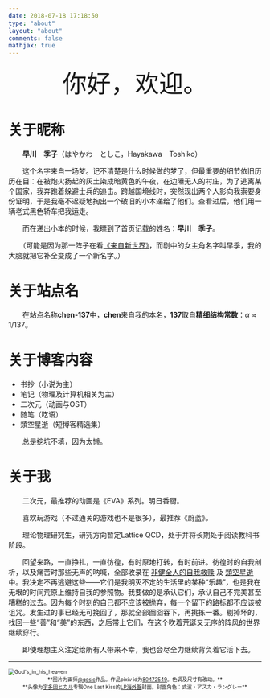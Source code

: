 ```yaml
---
date: 2018-07-18 17:18:50
type: "about"
layout: "about"
comments: false
mathjax: true
---
```


<center><font size = 8> 你好，欢迎。 </font></center>

# 关于昵称

　　**早川　季子**（はやかわ　としこ，Hayakawa　Toshiko）

　　这个名字来自一场梦。记不清楚是什么时候做的梦了，但最重要的细节依旧历历在目：在被炮火扬起的灰土染成暗黄色的午夜，在边陲无人的村庄，为了逃离某个国家，我奔跑着躲避士兵的追击。跨越国境线时，突然现出两个人影向我索要身份证明，于是我毫不迟疑地掏出一个破旧的小本递给了他们。查看过后，他们用一辆老式黑色轿车把我运走。

　　而在递出小本的时候，我瞟到了首页记载的姓名：**早川　季子**。

　　（可能是因为那一阵子在看[《来自新世界》](https://zh.wikipedia.org/wiki/來自新世界#電視動畫)，而剧中的女主角名字叫早季，我的大脑就把它补全变成了一个新名字。）

# 关于站点名

　　在站点名称**chen-137**中，**chen**来自我的本名，**137**取自**精细结构常数**：$\alpha \approx 1/137$。

# 关于博客内容

- 书抄（小说为主）
- 笔记（物理及计算机相关为主）
- 二次元（动画与OST）
- 随笔（呓语）
- 類空星逝（短博客精选集）

　　总是挖坑不填，因为太懒。

# 关于我

　　二次元，最推荐的动画是《EVA》系列。明日香厨。

　　喜欢玩游戏（不过通关的游戏也不是很多），最推荐《蔚蓝》。

　　理论物理研究生，研究方向暂定Lattice QCD，处于并将长期处于阅读教科书阶段。

　　回望来路，一直挣扎，一直彷徨，有时原地打转，有时前进。彷徨时的自我剖析，以及痛苦时那些无声的呐喊，全部收录在 [非健全人的自我救赎](https://blog.chen-137.me/tags/非健全人的自我救赎/) 及 [類空星逝](https://blog.chen-137.me/microblog/) 中。我决定不再逃避这些——它们是我明灭不定的生活里的某种“乐趣”，也是我在无垠的时间荒原上维持自我的参照物。我要做的是承认它们，承认自己不完美甚至糟糕的过去。因为每个时刻的自己都不应该被抛弃，每一个留下的路标都不应该被诅咒。发生过的事已经无可挽回了，那就全部囫囵吞下，再挑拣一番。剔掉坏的，找回一些“善”和“美”的东西，之后带上它们，在这个吹着荒诞又无序的阵风的世界继续穿行。

　　即使理想主义注定给所有人带来不幸，我也会尽全力继续背负着它活下去。

***

<img src="https://raw.githubusercontent.com/toshiko0o/image-host/master/God's_in_his_heaven.jpg" alt="God's_in_his_heaven" style="zoom:75%;" />

<center><font size = 1> **图片为画师<a href="https://www.pixiv.net/users/13447132/">@qosic</a>作品。作品pixiv id为<a href="https://www.pixiv.net/artworks/80472549/">80472549</a>。色调及尺寸有改动。** </font></center>

<center><font size = 1> **头像为<a href="https://www.utadahikaru.jp">宇多田ヒカル</a>专辑One Last Kiss的<a href="https://www.utadahikaru.jp/music/album/title_20.html">LP海外盤</a>封面。封面角色：式波・アスカ・ラングレー** </font></center>
